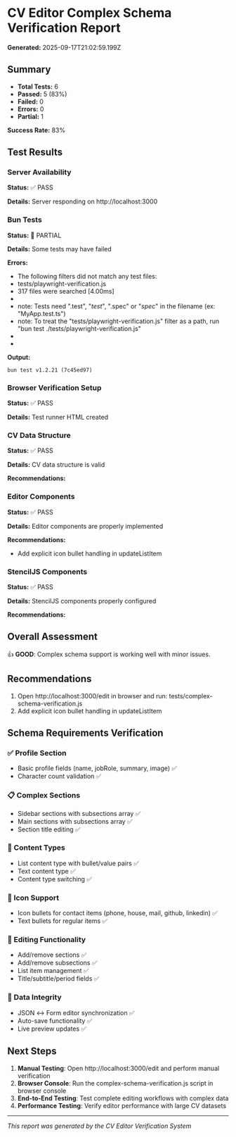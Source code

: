 # CV Editor Complex Schema Verification Report

**Generated:** 2025-09-17T21:02:59.199Z

## Summary

- **Total Tests:** 6
- **Passed:** 5 (83%)
- **Failed:** 0
- **Errors:** 0
- **Partial:** 1

**Success Rate:** 83%

## Test Results


### Server Availability

**Status:** ✅ PASS

**Details:** Server responding on http://localhost:3000






### Bun Tests

**Status:** 🔄 PARTIAL

**Details:** Some tests may have failed

**Errors:**
- The following filters did not match any test files:
-  tests/playwright-verification.js
- 317 files were searched [4.00ms]
- 
- note: Tests need ".test", "_test_", ".spec" or "_spec_" in the filename (ex: "MyApp.test.ts")
- note: To treat the "tests/playwright-verification.js" filter as a path, run "bun test ./tests/playwright-verification.js"
- 
- 

**Output:**
```
bun test v1.2.21 (7c45ed97)

```




### Browser Verification Setup

**Status:** ✅ PASS

**Details:** Test runner HTML created






### CV Data Structure

**Status:** ✅ PASS

**Details:** CV data structure is valid



**Recommendations:**




### Editor Components

**Status:** ✅ PASS

**Details:** Editor components are properly implemented



**Recommendations:**
- Add explicit icon bullet handling in updateListItem



### StencilJS Components

**Status:** ✅ PASS

**Details:** StencilJS components properly configured



**Recommendations:**




## Overall Assessment

👍 **GOOD**: Complex schema support is working well with minor issues.

## Recommendations

1. Open http://localhost:3000/edit in browser and run: tests/complex-schema-verification.js
2. Add explicit icon bullet handling in updateListItem

## Schema Requirements Verification

### ✅ Profile Section
- Basic profile fields (name, jobRole, summary, image) ✅
- Character count validation ✅

### 📋 Complex Sections
- Sidebar sections with subsections array ✅
- Main sections with subsections array ✅
- Section title editing ✅

### 🔧 Content Types
- List content type with bullet/value pairs ✅
- Text content type ✅
- Content type switching ✅

### 🎯 Icon Support
- Icon bullets for contact items (phone, house, mail, github, linkedin) ✅
- Text bullets for regular items ✅

### 📝 Editing Functionality
- Add/remove sections ✅
- Add/remove subsections ✅
- List item management ✅
- Title/subtitle/period fields ✅

### 🔄 Data Integrity
- JSON ↔ Form editor synchronization ✅
- Auto-save functionality ✅
- Live preview updates ✅

## Next Steps

1. **Manual Testing**: Open http://localhost:3000/edit and perform manual verification
2. **Browser Console**: Run the complex-schema-verification.js script in browser console
3. **End-to-End Testing**: Test complete editing workflows with complex data
4. **Performance Testing**: Verify editor performance with large CV datasets

---

*This report was generated by the CV Editor Verification System*